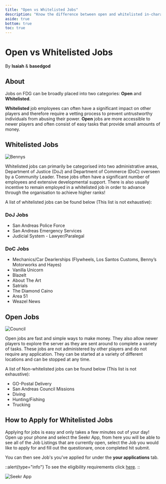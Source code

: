 ```yaml
---
title: "Open vs Whitelisted Jobs"
description: "Know the difference between open and whitelisted in-character jobs"
aside: true
bottom: true
toc: true
---
```


# Open vs Whitelisted Jobs

By **Isaiah** & **basedgod**

## About
Jobs on FDG can be broadly placed into two categories: **Open** and **Whitelisted**. 

**Whitelisted** job employees can often have a significant impact on other players and therefore require a vetting process to prevent untrustworthy individuals from abusing their power. **Open** jobs are more accessible to newer players and often consist of easy tasks that provide small amounts of money.

## Whitelisted Jobs

![Bennys](https://i.imgur.com/y5orK4b.png)

Whitelisted jobs can primarily be categorised into two administrative areas, Department of Justice (DoJ)  and Department of Commerce (DoC) overseen by a Community Leader. These jobs often have a significant number of employees and extensive developmental support. There is also usually incentive to remain employed in a whitelisted job in order to advance through the organisation to achieve higher ranks!

A list of whitelisted jobs can be found below (This list is not exhaustive):

### DoJ Jobs
- San Andreas Police Force
- San Andreas Emergency Services
- Judicial System - Lawyer/Paralegal

### DoC Jobs
- Mechanics/Car Dearlerships (Flywheels, Los Santos Customs, Benny’s Motorworks and Hayes)
- Vanilla Unicorn
- BlazeIt
- About The Art
- Satrials
- The Diamond Caino
- Area 51
- Weazel News


## Open Jobs

![Council](https://i.imgur.com/RbVu4tr.png)

Open jobs are fast and simple ways to make money. They also allow newer players to explore the server as they are sent around to complete a variety of tasks. These jobs are not administered by other players and do not require any application. They can be started at a variety of different locations and can be stopped at any time. 

A list of Non-whitelisted jobs can be found below (This list is not exhaustive):

- GO-Postal Delivery
- San Andreas Council Missions
- Diving
- Hunting/Fishing
- Trucking


## How to Apply for Whitelisted Jobs
Applying for jobs is easy and only takes a few minutes out of your day! Open up your phone and select the Seekr App, from here you will be able to see all of the Job Listings that are currently open, select the Job you would like to apply for and fill out the questionare, once completed hit submit.

You can then see Job's you've applied for under the **your applications** tab.

::alert{type="info"}
To see the eligibility requirements click [here](/server-docs/job-guides/police).
::

![Seekr App](https://i.imgur.com/kvUT7cP.png)
